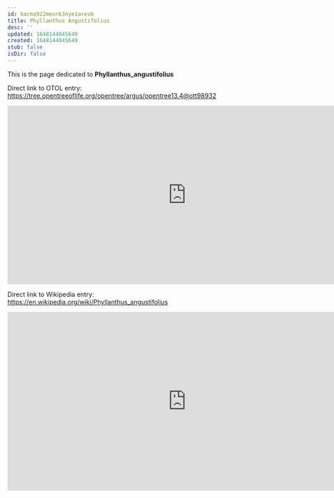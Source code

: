 ```yaml
---
id: kacma922mexnk3nye1arevb
title: Phyllanthus Angustifolius
desc: ''
updated: 1648144045649
created: 1648144045649
stub: false
isDir: false
---
```

This is the page dedicated to **Phyllanthus_angustifolius**


Direct link to OTOL entry: https://tree.opentreeoflife.org/opentree/argus/opentree13.4@ott98932



<html>
    <body>
    <iframe src="https://tree.opentreeoflife.org/opentree/argus/opentree13.4@ott98932"
    width="800" height="400" frameborder="0" allowfullscreen> </iframe>
    </body>
</html>
    


Direct link to Wikipedia entry: https://en.wikipedia.org/wiki/Phyllanthus_angustifolius



<html>
    <body>
    <iframe src="https://en.wikipedia.org/wiki/Phyllanthus_angustifolius"
    width="800" height="400" frameborder="0" allowfullscreen> </iframe>
    </body>
</html>
    
